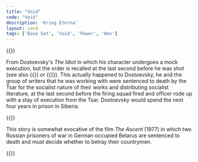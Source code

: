 ```yaml
---
title: "Void"
code: "Void"
description: 'Krieg Eterna'
layout: card
tags: ['Base Set', 'Void', 'Power', 'Hex']
---
```

{{<card-detail-page title="Void" artwork="Portrait of Fyodor Dostoevsky by Vasily Perov (1872)">}}
<p>
From Dostoevsky's <i>The Idiot</i> in which his character undergoes a mock execution, but the order is recalled at the last second before he was shot (see also {{<cardlink name="Offering">}} or {{<cardlink name="Wrath">}}). This actually happened to Dostoevsky, he and the group of writers that he was working with were sentenced to death by the Tsar for the socialist nature of their works and distributing socialist literature, at the last second before the firing squad fired and officer rode up with a stay of execution from the Tsar. Dostoevsky would spend the next four years in prison in Siberia.
</p>
{{<card-detail-image file="ascent.webp">}}
<p>
This story is somewhat evocative of the film <i>The Ascent</i> (1977) in which two Russian prisoners of war in German occupied Belarus are sentenced to death and must decide whether to betray their countrymen.
</p>
{{</card-detail-page>}}